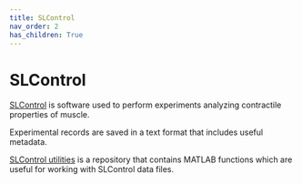 ```yaml
---
title: SLControl
nav_order: 2
has_children: True
---
```


# SLControl

[SLControl](https://www.slcontrol.org) is software used to perform experiments analyzing contractile properties of muscle.

Experimental records are saved in a text format that includes useful metadata.

[SLControl utilities](https://github.com/Campbell-Muscle-Lab/SLControl_utilities) is a repository that contains MATLAB functions which are useful for working with SLControl data files.


